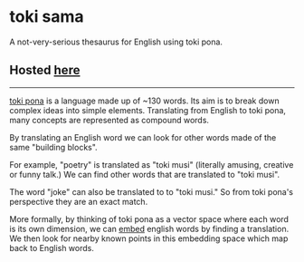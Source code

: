 # toki sama
A not-very-serious thesaurus for English using toki pona.

## Hosted [here](https://danslocombe.github.io/toki-sama/pages/)

----

[toki pona](https://tokipona.org/) is a language made up of ~130 words.
Its aim is to break down complex ideas into simple elements.
Translating from English to toki pona, many concepts are represented as compound words.

By translating an English word we can look for other words made of the same "building blocks".

For example, "poetry" is translated as "toki musi" (literally amusing, creative or funny talk.)
We can find other words that are translated to "toki musi".

The word "joke" can also be translated to to "toki musi." So from toki pona's perspective they are an exact match.

More formally, by thinking of toki pona as a vector space where each word is its own dimension,
we can [embed](https://en.wikipedia.org/wiki/Word_embedding) english words by finding a translation.
We then look for nearby known points in this embedding space which map back to English words.